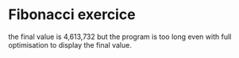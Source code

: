 # Fibonacci exercice



the final value is 4,613,732 but the program is too long even with full optimisation to display the final value.



